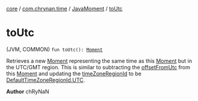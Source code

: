 [core](../../index.md) / [com.chrynan.time](../index.md) / [JavaMoment](index.md) / [toUtc](./to-utc.md)

# toUtc

(JVM, COMMON) `fun toUtc(): `[`Moment`](../-moment/index.md)

Retrieves a new [Moment](../-moment/index.md) representing the same time as this [Moment](../-moment/index.md) but in the UTC/GMT region. This is similar
to subtracting the [offsetFromUtc](../-moment/offset-from-utc.md) from this [Moment](../-moment/index.md) and updating the [timeZoneRegionId](../-moment/time-zone-region-id.md) to be
[DefaultTimeZoneRegionId.UTC](../-default-time-zone-region-id/-u-t-c.md).

**Author**
chRyNaN

